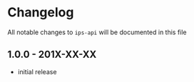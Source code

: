 # Changelog

All notable changes to `ips-api` will be documented in this file

## 1.0.0 - 201X-XX-XX

- initial release
